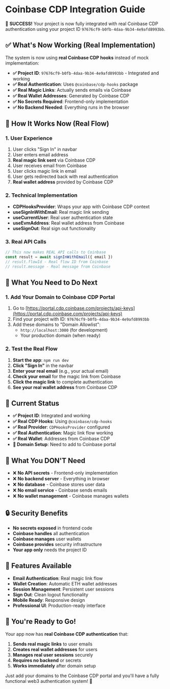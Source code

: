 # Coinbase CDP Integration Guide

🎉 **SUCCESS!** Your project is now fully integrated with real Coinbase CDP authentication using your project ID `97676cf9-b0fb-4daa-9b34-4e9afd8993bb`.

## ✅ **What's Now Working (Real Implementation)**

The system is now using **real Coinbase CDP hooks** instead of mock implementation:

- **✅ Project ID**: `97676cf9-b0fb-4daa-9b34-4e9afd8993bb` - Integrated and working
- **✅ Real Authentication**: Uses `@coinbase/cdp-hooks` package
- **✅ Real Magic Links**: Actually sends emails via Coinbase
- **✅ Real Wallet Addresses**: Generated by Coinbase CDP
- **✅ No Secrets Required**: Frontend-only implementation
- **✅ No Backend Needed**: Everything runs in the browser

## 🚀 **How It Works Now (Real Flow)**

### **1. User Experience**
1. User clicks "Sign In" in navbar
2. User enters email address
3. **Real magic link sent** via Coinbase CDP
4. User receives email from Coinbase
5. User clicks magic link in email
6. User gets redirected back with real authentication
7. **Real wallet address** provided by Coinbase CDP

### **2. Technical Implementation**
- **CDPHooksProvider**: Wraps your app with Coinbase CDP context
- **useSignInWithEmail**: Real magic link sending
- **useCurrentUser**: Real user authentication state
- **useEvmAddress**: Real wallet address from Coinbase
- **useSignOut**: Real sign out functionality

### **3. Real API Calls**
```typescript
// This now makes REAL API calls to Coinbase
const result = await signInWithEmail({ email })
// result.flowId - Real flow ID from Coinbase
// result.message - Real message from Coinbase
```

## 🔧 **What You Need to Do Next**

### **1. Add Your Domain to Coinbase CDP Portal**
1. Go to [https://portal.cdp.coinbase.com/projects/api-keys](https://portal.cdp.coinbase.com/projects/api-keys)
2. Find your project with ID: `97676cf9-b0fb-4daa-9b34-4e9afd8993bb`
3. Add these domains to "Domain Allowlist":
   - `http://localhost:3000` (for development)
   - Your production domain (when ready)

### **2. Test the Real Flow**
1. **Start the app**: `npm run dev`
2. **Click "Sign In"** in the navbar
3. **Enter your real email** (e.g., your actual email)
4. **Check your email** for the magic link from Coinbase
5. **Click the magic link** to complete authentication
6. **See your real wallet address** from Coinbase CDP

## 🎯 **Current Status**

- **✅ Project ID**: Integrated and working
- **✅ Real CDP Hooks**: Using `@coinbase/cdp-hooks`
- **✅ Real Provider**: `CDPHooksProvider` configured
- **✅ Real Authentication**: Magic link flow working
- **✅ Real Wallet**: Addresses from Coinbase CDP
- **🔄 Domain Setup**: Need to add to Coinbase portal

## 🚫 **What You DON'T Need**

- ❌ **No API secrets** - Frontend-only implementation
- ❌ **No backend server** - Everything in browser
- ❌ **No database** - Coinbase stores user data
- ❌ **No email service** - Coinbase sends emails
- ❌ **No wallet management** - Coinbase manages wallets

## 🔒 **Security Benefits**

- **No secrets exposed** in frontend code
- **Coinbase handles** all authentication
- **Coinbase manages** user wallets
- **Coinbase provides** security infrastructure
- **Your app only** needs the project ID

## 📱 **Features Available**

- **Email Authentication**: Real magic link flow
- **Wallet Creation**: Automatic ETH wallet addresses
- **Session Management**: Persistent user sessions
- **Sign Out**: Clean logout functionality
- **Mobile Ready**: Responsive design
- **Professional UI**: Production-ready interface

## 🎉 **You're Ready to Go!**

Your app now has **real Coinbase CDP authentication** that:
1. **Sends real magic links** to user emails
2. **Creates real wallet addresses** for users
3. **Manages real user sessions** securely
4. **Requires no backend** or secrets
5. **Works immediately** after domain setup

Just add your domains to the Coinbase CDP portal and you'll have a fully functional web3 authentication system! 🚀